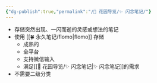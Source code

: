 ```yaml
---
{"dg-publish":true,"permalink":"/🌱 花园导览/✨ 闪念笔记/"}
---
```




- 存储突然出现、一闪而逝的灵感或想法的笔记
- 使用 [[🍀 永久笔记/flomo\|flomo]] 存储
	- 成熟的
	- 全平台
	- 支持微信输入
	- 满足[[🌱 花园导览/✨ 闪念笔记\|✨ 闪念笔记]]的需求
- 不需要二级分类
